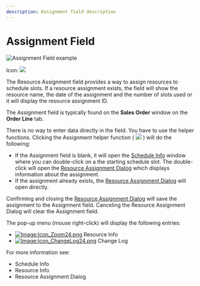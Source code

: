 ```yaml
---
description: Assignment field description
---
```


# Assignment Field

![Assignment Field example](../../../.gitbook/assets/swing_field_assignmentexample.PNG)

Icon: ![](../../../.gitbook/assets/assignment24.gif)

The Resource Assignment field provides a way to assign resources to schedule slots. If a resource assignment exists, the field will show the resource name, the date of the assignment and the number of slots used or it will display the resource assignment ID.

The Assignment field is typically found on the **Sales Order** window on the **Order Line** tab.

There is no way to enter data directly in the field. You have to use the helper functions. Clicking the Assignment helper function \( ![](../../../.gitbook/assets/assignment24.gif) \) will do the following:

* If the Assignment field is blank, it will open the [Schedule Info](http://wiki.adempiere.net/Schedule_Info) window where you can double-click on a the starting schedule slot. The double-click will open the [Resource Assignment Dialog](http://wiki.adempiere.net/Resource_Assignment_Dialog) which displays information about the assignment.
* If the assignment already exists, the [Resource Assignment Dialog](http://wiki.adempiere.net/Resource_Assignment_Dialog) will open directly.

Confirming and closing the [Resource Assignment Dialog](http://wiki.adempiere.net/Resource_Assignment_Dialog) will save the assignment to the Assignment field. Canceling the Resource Assignment Dialog will clear the Assignment field.

The pop-up menu \(mouse right-click\) will display the following entries:

* [![Image:Icon\_Zoom24.png](http://wiki.adempiere.net/images/7/7c/Icon_Zoom24.png)](http://wiki.adempiere.net/File:Icon_Zoom24.png) Resource Info
* [![Image:Icon\_ChangeLog24.png](http://wiki.adempiere.net/images/e/e1/Icon_ChangeLog24.png)](http://wiki.adempiere.net/File:Icon_ChangeLog24.png) Change Log

For more information see:

* Schedule Info
* Resource Info
* Resource Assignment Dialog

